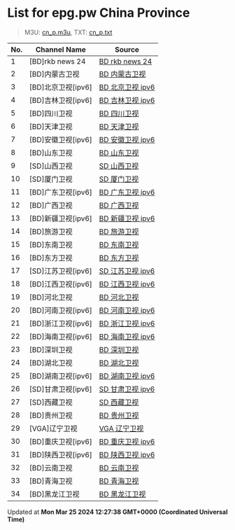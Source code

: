 # List for **epg.pw China Province**

> M3U: [cn_p.m3u](/cn_p.m3u), TXT: [cn_p.txt](/txt/cn_p.txt)

| No.  | Channel Name | Source |
| --- | ------------ | --- |
| 1 | [BD]rkb news 24 | [BD rkb news 24](https://epg.pw/stream/5c0a5e9b24538982f2adc32190019a57ce3b22128142d163af46657413602453.m3u8) |
| 2 | [BD]内蒙古卫视 | [BD 内蒙古卫视](https://epg.pw/stream/257b62e44b49294fba69f1d5689725632ae7d24594234533f23ee7cc1cc49c63.m3u8) |
| 3 | [BD]北京卫视[ipv6] | [BD 北京卫视 ipv6](https://epg.pw/stream/ed16a4cd210c9f9d6204ddc6fb5def63a1c54b60114fb61679e61363edea068b.m3u8) |
| 4 | [BD]吉林卫视[ipv6] | [BD 吉林卫视 ipv6](https://epg.pw/stream/657b3cc8f2106d0e0b52d0bc7f0e15db544b37b3e86bf5f486f351b9db61fa2e.m3u8) |
| 5 | [BD]四川卫视 | [BD 四川卫视](https://epg.pw/stream/c1d7aa9fdbe369ae7c3242d0dade547b7987e1e37e7e2098a45e794c3296f862.ctv) |
| 6 | [BD]天津卫视 | [BD 天津卫视](https://epg.pw/stream/5130db2a0db7213cccda6a66743eccb8ca7db6b5b8c54e87636fdd0b694ce979.ctv) |
| 7 | [BD]安徽卫视[ipv6] | [BD 安徽卫视 ipv6](https://epg.pw/stream/80d1988862ff0162fdab6745b126a3a69d563855cbc5df750cd96b6424ea16a1.m3u8) |
| 8 | [BD]山东卫视 | [BD 山东卫视](https://epg.pw/stream/4a343c7c4de4157d46c357cae28382364d74d1884942cf09bd212bfce4beeb7b.m3u8) |
| 9 | [SD]山西卫视 | [SD 山西卫视](https://epg.pw/stream/26bc11f19d981a15cde7badbe86ce9030af5cb1f8a4bf8c8e454c2b11e14f962.m3u8) |
| 10 | [SD]厦门卫视 | [SD 厦门卫视](https://epg.pw/stream/aa65dd411565991ace44f9e5934bd018fdd52122e052d471a363b6ee839e1079.m3u8) |
| 11 | [BD]广东卫视[ipv6] | [BD 广东卫视 ipv6](https://epg.pw/stream/79202aa439fc4fb94a8304f8608737f7cff1626f2b42aa6d5552ecfc2bcacbaf.m3u8) |
| 12 | [BD]广西卫视 | [BD 广西卫视](https://epg.pw/stream/3899ee96bfc51a8e53baa9d48c86b9b9a52907112fffcb33e94df2c05cc02d3c.m3u8) |
| 13 | [BD]新疆卫视[ipv6] | [BD 新疆卫视 ipv6](https://epg.pw/stream/ff921b905e5d0b1628a06f833e0de3632ce26572350b4c077f113e171d27bffe.m3u8) |
| 14 | [BD]旅游卫视 | [BD 旅游卫视](https://epg.pw/stream/ec4acebcc3eb66ea9f23a8f9024848115d27c6d85681b6142fe5b7359851b2bb.m3u8) |
| 15 | [BD]东南卫视 | [BD 东南卫视](https://epg.pw/stream/d3a633f9603e282ecb78c53b3220a5cc6d4ae302a789711407a0794bc0c79c00.m3u8) |
| 16 | [BD]东方卫视 | [BD 东方卫视](https://epg.pw/stream/636d16f50c8d96b05c6c11994cc91e361e669419cee31b183d4568b76f288d08.ctv) |
| 17 | [SD]江苏卫视[ipv6] | [SD 江苏卫视 ipv6](https://epg.pw/stream/3d2796c6d253a8ce33491f776f534920256a756f0201e24e9d25b4c404ec2daa.m3u8) |
| 18 | [BD]江西卫视[ipv6] | [BD 江西卫视 ipv6](https://epg.pw/stream/712a9501771f77767d38d69d884e87056ee0cb44e57bb3f4e75f50d3d0ab05fb.m3u8) |
| 19 | [BD]河北卫视 | [BD 河北卫视](https://epg.pw/stream/3d72ae947c8d574411b9d26bc49ef1b6e8c2c5bf3a55c97df0b37f0af5080a99.m3u8) |
| 20 | [BD]河南卫视[ipv6] | [BD 河南卫视 ipv6](https://epg.pw/stream/ea842ab34e6da31e0eae5bd8be6c4b7d67f0b0c214efaca7ff2c5a1718f7fe55.m3u8) |
| 21 | [BD]浙江卫视[ipv6] | [BD 浙江卫视 ipv6](https://epg.pw/stream/18109b1804a4d4c8acd2a83f3256b7495a047d7f5cf918ef92febd030933bfc2.m3u8) |
| 22 | [BD]海南卫视[ipv6] | [BD 海南卫视 ipv6](https://epg.pw/stream/13db356c0b392d00d91868541b8e5b62ef81bc91f1ab1f35444739650b5b1420.m3u8) |
| 23 | [BD]深圳卫视 | [BD 深圳卫视](https://epg.pw/stream/d379428ff38217ba5212dcd1949647ac1e4382f306b14a380bf60b7b056b4a2b.m3u8) |
| 24 | [BD]湖北卫视 | [BD 湖北卫视](https://epg.pw/stream/a168d5ee9a5535ed5d363fe5b921fc96b8e59faeb98d0a1780505ad1384b0a00.m3u8) |
| 25 | [BD]湖南卫视[ipv6] | [BD 湖南卫视 ipv6](https://epg.pw/stream/d52964aac9910bfbdd885e0138b82fe305407bea3bb18b1f38f97190e60ec9b5.m3u8) |
| 26 | [SD]甘肃卫视[ipv6] | [SD 甘肃卫视 ipv6](https://epg.pw/stream/05ccbebe8d81cf91ecf4347845f6f0b42fed4bab4071195b0a4f735a80c386bd.m3u8) |
| 27 | [SD]西藏卫视 | [SD 西藏卫视](https://epg.pw/stream/de379ca26bc8e110b63a57f9d4b17db2fdb54047b99679d4c5434d1330b3d0d9.m3u8) |
| 28 | [BD]贵州卫视 | [BD 贵州卫视](https://epg.pw/stream/cc54b485fc3912265c9dbb24fe2b6d1ba2b65412d0ff45b904bc4d53ea02bf67.ctv) |
| 29 | [VGA]辽宁卫视 | [VGA 辽宁卫视](https://epg.pw/stream/4fa75925fb00aa051c6819346628eb0cd8bafd14f8231c9166b8a5209111db07.m3u8) |
| 30 | [BD]重庆卫视[ipv6] | [BD 重庆卫视 ipv6](https://epg.pw/stream/ab652effca726310b82c8a321edfa861029f896ef612cbed788dd4c907c075aa.m3u8) |
| 31 | [BD]陕西卫视[ipv6] | [BD 陕西卫视 ipv6](https://epg.pw/stream/eb1d7157459fe4c37bbfad23252b85ab628f4e3d14d81aea7b4a014d2658ae41.m3u8) |
| 32 | [BD]云南卫视 | [BD 云南卫视](https://epg.pw/stream/368e59cc43274d4c5380dfd940d1f40ee03a4b9cb5b1648b01c42b47f2516d8b.ctv) |
| 33 | [BD]青海卫视 | [BD 青海卫视](https://epg.pw/stream/baf5e50a17f574f86c96810d5d2eebbbc3570ca5f5a35d953837040845c89726.ctv) |
| 34 | [BD]黑龙江卫视 | [BD 黑龙江卫视](https://epg.pw/stream/bba30e5caaeffff57cecd7e3145d77937bb135028de2be19ffe2f644858124ca.m3u8) |

Updated at **Mon Mar 25 2024 12:27:38 GMT+0000 (Coordinated Universal Time)**

